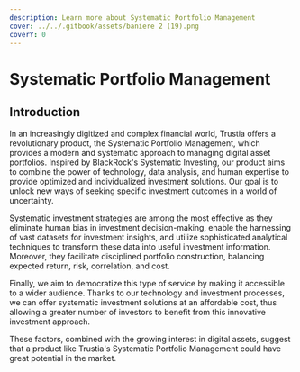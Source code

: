 ```yaml
---
description: Learn more about Systematic Portfolio Management
cover: ../../.gitbook/assets/baniere 2 (19).png
coverY: 0
---
```


# Systematic Portfolio Management

## Introduction

In an increasingly digitized and complex financial world, Trustia offers a revolutionary product, the Systematic Portfolio Management, which provides a modern and systematic approach to managing digital asset portfolios. Inspired by BlackRock's Systematic Investing, our product aims to combine the power of technology, data analysis, and human expertise to provide optimized and individualized investment solutions. Our goal is to unlock new ways of seeking specific investment outcomes in a world of uncertainty.

Systematic investment strategies are among the most effective as they eliminate human bias in investment decision-making, enable the harnessing of vast datasets for investment insights, and utilize sophisticated analytical techniques to transform these data into useful investment information. Moreover, they facilitate disciplined portfolio construction, balancing expected return, risk, correlation, and cost.

Finally, we aim to democratize this type of service by making it accessible to a wider audience. Thanks to our technology and investment processes, we can offer systematic investment solutions at an affordable cost, thus allowing a greater number of investors to benefit from this innovative investment approach.

These factors, combined with the growing interest in digital assets, suggest that a product like Trustia's Systematic Portfolio Management could have great potential in the market.
